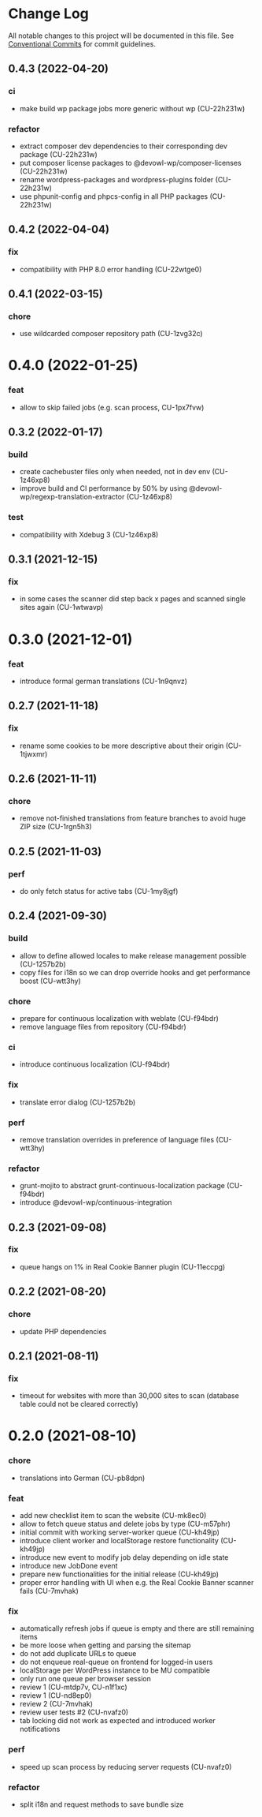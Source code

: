 # Change Log

All notable changes to this project will be documented in this file.
See [Conventional Commits](https://conventionalcommits.org) for commit guidelines.

## 0.4.3 (2022-04-20)


### ci

* make build wp package jobs more generic without wp (CU-22h231w)


### refactor

* extract composer dev dependencies to their corresponding dev package (CU-22h231w)
* put composer license packages to @devowl-wp/composer-licenses (CU-22h231w)
* rename wordpress-packages and wordpress-plugins folder (CU-22h231w)
* use phpunit-config and phpcs-config in all PHP packages (CU-22h231w)





## 0.4.2 (2022-04-04)


### fix

* compatibility with PHP 8.0 error handling (CU-22wtge0)





## 0.4.1 (2022-03-15)


### chore

* use wildcarded composer repository path (CU-1zvg32c)





# 0.4.0 (2022-01-25)


### feat

* allow to skip failed jobs (e.g. scan process, CU-1px7fvw)





## 0.3.2 (2022-01-17)


### build

* create cachebuster files only when needed, not in dev env (CU-1z46xp8)
* improve build and CI performance by 50% by using @devowl-wp/regexp-translation-extractor (CU-1z46xp8)


### test

* compatibility with Xdebug 3 (CU-1z46xp8)





## 0.3.1 (2021-12-15)


### fix

* in some cases the scanner did step back x pages and scanned single sites again (CU-1wtwavp)





# 0.3.0 (2021-12-01)


### feat

* introduce formal german translations (CU-1n9qnvz)





## 0.2.7 (2021-11-18)


### fix

* rename some cookies to be more descriptive about their origin (CU-1tjwxmr)





## 0.2.6 (2021-11-11)


### chore

* remove not-finished translations from feature branches to avoid huge ZIP size (CU-1rgn5h3)





## 0.2.5 (2021-11-03)


### perf

* do only fetch status for active tabs (CU-1my8jgf)





## 0.2.4 (2021-09-30)


### build

* allow to define allowed locales to make release management possible (CU-1257b2b)
* copy files for i18n so we can drop override hooks and get performance boost (CU-wtt3hy)


### chore

* prepare for continuous localization with weblate (CU-f94bdr)
* remove language files from repository (CU-f94bdr)


### ci

* introduce continuous localization (CU-f94bdr)


### fix

* translate error dialog (CU-1257b2b)


### perf

* remove translation overrides in preference of language files (CU-wtt3hy)


### refactor

* grunt-mojito to abstract grunt-continuous-localization package (CU-f94bdr)
* introduce @devowl-wp/continuous-integration





## 0.2.3 (2021-09-08)


### fix

* queue hangs on 1% in Real Cookie Banner plugin (CU-11eccpg)





## 0.2.2 (2021-08-20)


### chore

* update PHP dependencies





## 0.2.1 (2021-08-11)


### fix

* timeout for websites with more than 30,000 sites to scan (database table could not be cleared correctly)





# 0.2.0 (2021-08-10)


### chore

* translations into German (CU-pb8dpn)


### feat

* add new checklist item to scan the website (CU-mk8ec0)
* allow to fetch queue status and delete jobs by type (CU-m57phr)
* initial commit with working server-worker queue (CU-kh49jp)
* introduce client worker and localStorage restore functionality (CU-kh49jp)
* introduce new event to modify job delay depending on idle state
* introduce new JobDone event
* prepare new functionalities for the initial release (CU-kh49jp)
* proper error handling with UI when e.g. the Real Cookie Banner scanner fails (CU-7mvhak)


### fix

* automatically refresh jobs if queue is empty and there are still remaining items
* be more loose when getting and parsing the sitemap
* do not add duplicate URLs to queue
* do not enqueue real-queue on frontend for logged-in users
* localStorage per WordPress instance to be MU compatible
* only run one queue per browser session
* review 1 (CU-mtdp7v, CU-n1f1xc)
* review 1 (CU-nd8ep0)
* review 2 (CU-7mvhak)
* review user tests #2 (CU-nvafz0)
* tab locking did not work as expected and introduced worker notifications


### perf

* speed up scan process by reducing server requests (CU-nvafz0)


### refactor

* split i18n and request methods to save bundle size
